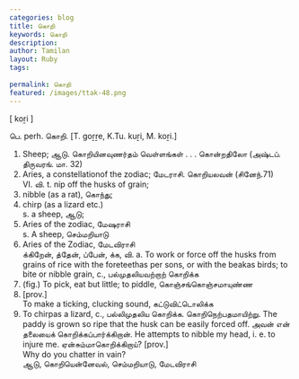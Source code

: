 ```yaml
---
categories: blog
title: கொறி
keywords: கொறி
description: 
author: Tamilan
layout: Ruby
tags: 
 
permalink: கொறி
featured: /images/ttak-48.png
---
```

  
[ koṟi ]  
  
பெ. perh. கொறி. [T. goṟṟe, K.Tu. kuṟi, M. koṟi.]  
1. Sheep; ஆடு. கொறியினவுணர்தம் வெள்ளங்கள் . . . கொன்றதிலோ (அஷ்டப். திருவரங். மா. 32)  
2. Aries, a constellationof the zodiac; மேடராசி. கொறியலவன் (சினேந்.71)  
VI. வி. t. nip off the husks of grain;  
2. nibble (as a rat), கொந்து;  
3. chirp (as a lizard etc.)  
s. a sheep, ஆடு;  
2. Aries of the zodiac, மேஷராசி  
s. A sheep, செம்மறியாடு  
2. Aries of the Zodiac, மேடவிராசி  
க்கிறேன், த்தேன், ப்பேன், க்க, வி. a. To work or force off the husks from grains of rice with the foreteethas per sons, or with the beakas birds; to bite or nibble grain, c., பல்முதலியவற்றாற் கொறிக்க  
2. (fig.) To pick, eat but little; to piddle, கொஞ்சங்கொஞ்சமாயுண்ண  
3. [prov.]  
To make a ticking, clucking sound, கட்டுவிட்டொலிக்க  
4. To chirpas a lizard, c., பல்லிமுதலிய கொறிக்க. கொறிநெற்பதமாயிற்று. The paddy is grown so ripe that the husk can be easily forced off. அவன் என் தலையைக் கொறிக்கப்பார்க்கிறான். He attempts to nibble my head, i. e. to injure me. ஏன்சும்மாகொறிக்கிறாய்? [prov.]  
Why do you chatter in vain?  
ஆடு, கொறியென்னேவல், செம்மறியாடு, மேடவிராசி